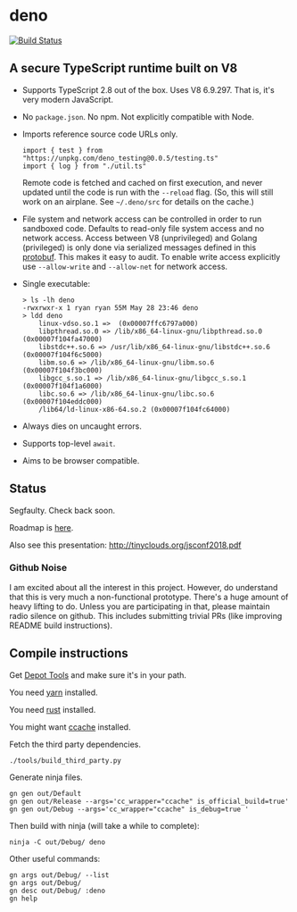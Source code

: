 # deno

[![Build Status](https://travis-ci.com/ry/deno.svg?branch=master)](https://travis-ci.com/ry/deno)

## A secure TypeScript runtime built on V8

* Supports TypeScript 2.8 out of the box. Uses V8 6.9.297. That is, it's
  very modern JavaScript.

* No `package.json`. No npm. Not explicitly compatible with Node.

* Imports reference source code URLs only.
	```
  import { test } from "https://unpkg.com/deno_testing@0.0.5/testing.ts"
  import { log } from "./util.ts"
	```
  Remote code is fetched and cached on first execution, and never updated until
  the code is run with the `--reload` flag. (So, this will still work on an
  airplane. See `~/.deno/src` for details on the cache.)

* File system and network access can be controlled in order to run sandboxed
  code. Defaults to read-only file system access and no network access.
	Access between V8 (unprivileged) and Golang (privileged) is only done via
  serialized messages defined in this
  [protobuf](https://github.com/ry/deno/blob/master/src/msg.proto). This makes it
  easy to audit.
	To enable write access explicitly use `--allow-write` and `--allow-net` for
  network access.

* Single executable:
	```
	> ls -lh deno
	-rwxrwxr-x 1 ryan ryan 55M May 28 23:46 deno
	> ldd deno
		linux-vdso.so.1 =>  (0x00007ffc6797a000)
		libpthread.so.0 => /lib/x86_64-linux-gnu/libpthread.so.0 (0x00007f104fa47000)
		libstdc++.so.6 => /usr/lib/x86_64-linux-gnu/libstdc++.so.6 (0x00007f104f6c5000)
		libm.so.6 => /lib/x86_64-linux-gnu/libm.so.6 (0x00007f104f3bc000)
		libgcc_s.so.1 => /lib/x86_64-linux-gnu/libgcc_s.so.1 (0x00007f104f1a6000)
		libc.so.6 => /lib/x86_64-linux-gnu/libc.so.6 (0x00007f104eddc000)
		/lib64/ld-linux-x86-64.so.2 (0x00007f104fc64000)
	```

* Always dies on uncaught errors.

* Supports top-level `await`.

* Aims to be browser compatible.


## Status

Segfaulty. Check back soon.

Roadmap is [here](https://github.com/ry/deno/blob/master/Roadmap.md).

Also see this presentation: http://tinyclouds.org/jsconf2018.pdf

### Github Noise

I am excited about all the interest in this project. However, do understand that this
is very much a non-functional prototype. There's a huge amount of heavy lifting to do.
Unless you are participating in that, please maintain radio silence on github. This
includes submitting trivial PRs (like improving README build instructions).

## Compile instructions

Get [Depot Tools](http://commondatastorage.googleapis.com/chrome-infra-docs/flat/depot_tools/docs/html/depot_tools_tutorial.html#_setting_up) and make sure it's in your path.

You need [yarn](https://yarnpkg.com/lang/en/docs/install/) installed.

You need [rust](https://www.rust-lang.org/en-US/install.html) installed.

You might want  [ccache](https://developer.mozilla.org/en-US/docs/Mozilla/Developer_guide/Build_Instructions/ccache) installed.

Fetch the third party dependencies.

    ./tools/build_third_party.py

Generate ninja files.

    gn gen out/Default
    gn gen out/Release --args='cc_wrapper="ccache" is_official_build=true'
    gn gen out/Debug --args='cc_wrapper="ccache" is_debug=true '

Then build with ninja (will take a while to complete):

    ninja -C out/Debug/ deno

Other useful commands:

    gn args out/Debug/ --list
    gn args out/Debug/
    gn desc out/Debug/ :deno
    gn help

